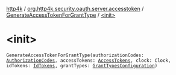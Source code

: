 [http4k](../../index.md) / [org.http4k.security.oauth.server.accesstoken](../index.md) / [GenerateAccessTokenForGrantType](index.md) / [&lt;init&gt;](./-init-.md)

# &lt;init&gt;

`GenerateAccessTokenForGrantType(authorizationCodes: `[`AuthorizationCodes`](../../org.http4k.security.oauth.server/-authorization-codes/index.md)`, accessTokens: `[`AccessTokens`](../../org.http4k.security.oauth.server/-access-tokens/index.md)`, clock: Clock, idTokens: `[`IdTokens`](../../org.http4k.security.oauth.server/-id-tokens/index.md)`, grantTypes: `[`GrantTypesConfiguration`](../-grant-types-configuration/index.md)`)`
